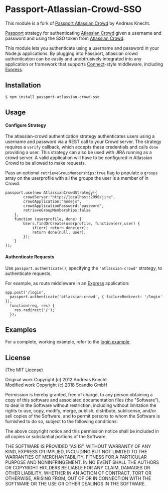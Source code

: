 # Passport-Atlassian-Crowd-SSO

This module is a fork of [Passport Atlassian Crowd](https://bitbucket.org/knecht_andreas/passport-atlassian-crowd) by Andreas Knecht.

[Passport](http://passportjs.org/) strategy for authenticating [Atlassian Crowd](http://www.atlassian.com/software/crowd/)
given a username and password and using the SSO token from [Atlassian Crowd](http://www.atlassian.com/software/crowd/).

This module lets you authenticate using a username and password in your Node.js
applications. By plugging into Passport, atlassian crowd authentication can be easily and
unobtrusively integrated into any application or framework that supports
[Connect](http://www.senchalabs.org/connect/)-style middleware, including
[Express](http://expressjs.com/).

## Installation

    $ npm install passport-atlassian-crowd-sso

## Usage

#### Configure Strategy

The atlassian-crowd authentication strategy authenticates users using a username and
password via a REST call to your Crowd server. The strategy requires a `verify` callback, which accepts these
credentials and calls `done` providing a user. This strategy can also be used with JIRA running as a crowd server.
A valid application will have to be configured in Atlassian Crowd to be allowed to make requests.

Pass an optional `retrieveGroupMemberships:true` flag to populate a `groups` array on the userprofile
with all the groups the user is a member of in Crowd.

    passport.use(new AtlassianCrowdStrategy({
            crowdServer:"http://localhost:2990/jira",
            crowdApplication:"nodejs",
            crowdApplicationPassword:"password",
            retrieveGroupMemberships:false
        },
        function (userprofile, done) {
            Users.findOrCreate(userprofile, function(err,user) {
                if(err) return done(err);
                return done(null, user);
            });
        }
    ));

#### Authenticate Requests

Use `passport.authenticate()`, specifying the `'atlassian-crowd'` strategy, to
authenticate requests.

For example, as route middleware in an [Express](http://expressjs.com/)
application:

    app.post('/login',
      passport.authenticate('atlassian-crowd', { failureRedirect: '/login' }),
      function(req, res) {
        res.redirect('/');
      });

## Examples

For a complete, working example, refer to the [login example](https://bitbucket.org/knecht_andreas/passport-atlassian-crowd/src/master/examples/login).

## License

(The MIT License)

Original work Copyright (c) 2012 Andreas Knecht\
Modified work Copyright (c) 2018 Scandio GmbH

Permission is hereby granted, free of charge, to any person obtaining a copy of
this software and associated documentation files (the "Software"), to deal in
the Software without restriction, including without limitation the rights to
use, copy, modify, merge, publish, distribute, sublicense, and/or sell copies of
the Software, and to permit persons to whom the Software is furnished to do so,
subject to the following conditions:

The above copyright notice and this permission notice shall be included in all
copies or substantial portions of the Software.

THE SOFTWARE IS PROVIDED "AS IS", WITHOUT WARRANTY OF ANY KIND, EXPRESS OR
IMPLIED, INCLUDING BUT NOT LIMITED TO THE WARRANTIES OF MERCHANTABILITY, FITNESS
FOR A PARTICULAR PURPOSE AND NONINFRINGEMENT. IN NO EVENT SHALL THE AUTHORS OR
COPYRIGHT HOLDERS BE LIABLE FOR ANY CLAIM, DAMAGES OR OTHER LIABILITY, WHETHER
IN AN ACTION OF CONTRACT, TORT OR OTHERWISE, ARISING FROM, OUT OF OR IN
CONNECTION WITH THE SOFTWARE OR THE USE OR OTHER DEALINGS IN THE SOFTWARE.
